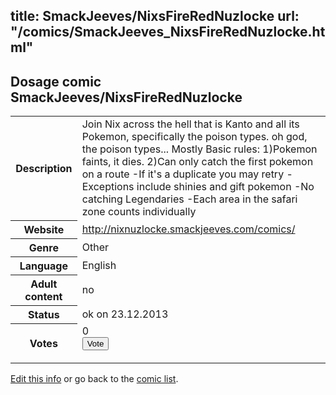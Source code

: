 title: SmackJeeves/NixsFireRedNuzlocke
url: "/comics/SmackJeeves_NixsFireRedNuzlocke.html"
---
Dosage comic SmackJeeves/NixsFireRedNuzlocke
-----------------------------------------

<p id="msg"></p>
<script type="text/javascript">
if (window.location.search === '?edit_info_mail=sent_ok') {
  var elem = document.getElementById("msg");
  elem.innerHTML = 'Edited information sucessfully sent for review, which is usually done daily. Thanks!';
  elem.className = 'ok';
}
</script>
<table class="comicinfo">
<tr>
<th>Description</th><td>Join Nix across the hell that is Kanto and all its Pokemon, specifically the poison types. oh god, the poison types... Mostly Basic rules: 1)Pokemon faints, it dies. 2)Can only catch the first pokemon on a route -If it's a duplicate you may retry -Exceptions include shinies and gift pokemon -No catching Legendaries -Each area in the safari zone counts individually</td>
</tr>
<tr>
<th>Website</th><td><a href="http://nixnuzlocke.smackjeeves.com/comics/">http://nixnuzlocke.smackjeeves.com/comics/</a></td>
</tr>
<tr>
<th>Genre</th><td>Other</td>
</tr>
<tr>
<th>Language</th><td>English</td>
</tr>
<tr>
<th>Adult content</th><td>no</td>
</tr>
<tr>
<th>Status</th><td>ok on 23.12.2013</td>
</tr>
<tr>
<th>Votes</th><td>0
<form action="http://gaecounter.appspot.com/count/" method="POST">
<input name="name" type="hidden" value="SmackJeeves_NixsFireRedNuzlocke"/>
<input name="uid" type="hidden" id="voteuid" value=""/>
<input type="submit" value="Vote"/>
</form>
</td>
</tr>
</table>
<script type="text/javascript">
var ua = navigator.userAgent;
document.getElementById("voteuid").value = ua.replace(/[^a-zA-Z0-9\._:]/g , "_");;
</script>

[Edit this info](SmackJeeves_NixsFireRedNuzlocke_edit.html) or go back to the [comic list](../comic-index.html).
